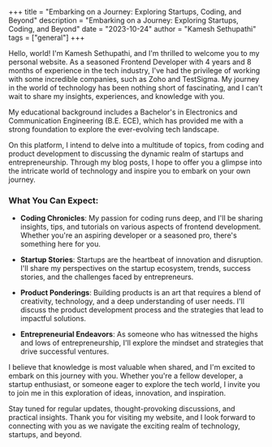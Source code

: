+++ 
title = "Embarking on a Journey: Exploring Startups, Coding, and Beyond"
description = "Embarking on a Journey: Exploring Startups, Coding, and Beyond"
date = "2023-10-24"
author = "Kamesh Sethupathi"
tags = ["general"]
+++

Hello, world! I'm Kamesh Sethupathi, and I'm thrilled to welcome you to my personal website. As a seasoned Frontend Developer with 4 years and 8 months of experience in the tech industry, I've had the privilege of working with some incredible companies, such as Zoho and TestSigma. My journey in the world of technology has been nothing short of fascinating, and I can't wait to share my insights, experiences, and knowledge with you.

My educational background includes a Bachelor's in Electronics and Communication Engineering (B.E. ECE), which has provided me with a strong foundation to explore the ever-evolving tech landscape.

On this platform, I intend to delve into a multitude of topics, from coding and product development to discussing the dynamic realm of startups and entrepreneurship. Through my blog posts, I hope to offer you a glimpse into the intricate world of technology and inspire you to embark on your own journey.

### What You Can Expect:

- **Coding Chronicles**: My passion for coding runs deep, and I'll be sharing insights, tips, and tutorials on various aspects of frontend development. Whether you're an aspiring developer or a seasoned pro, there's something here for you.

- **Startup Stories**: Startups are the heartbeat of innovation and disruption. I'll share my perspectives on the startup ecosystem, trends, success stories, and the challenges faced by entrepreneurs.

- **Product Ponderings**: Building products is an art that requires a blend of creativity, technology, and a deep understanding of user needs. I'll discuss the product development process and the strategies that lead to impactful solutions.

- **Entrepreneurial Endeavors**: As someone who has witnessed the highs and lows of entrepreneurship, I'll explore the mindset and strategies that drive successful ventures.

I believe that knowledge is most valuable when shared, and I'm excited to embark on this journey with you. Whether you're a fellow developer, a startup enthusiast, or someone eager to explore the tech world, I invite you to join me in this exploration of ideas, innovation, and inspiration.

Stay tuned for regular updates, thought-provoking discussions, and practical insights. Thank you for visiting my website, and I look forward to connecting with you as we navigate the exciting realm of technology, startups, and beyond.